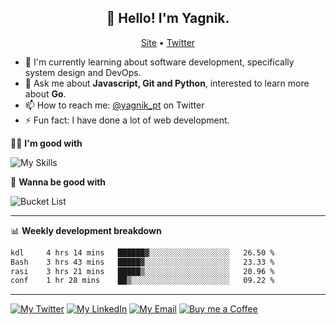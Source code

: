 <h2 align="center">👋 Hello! I'm Yagnik.</h2>
<p align="center">
  <a href="https://yagnik.me">Site</a> •
  <a href="https://x.com/yagnik_pt">Twitter</a>
</p>


- 🔭 I'm currently learning about software development, specifically system design and DevOps.
- 💬 Ask me about **Javascript, Git and Python**, interested to learn more about **Go**.
- 📫 How to reach me: [@yagnik_pt](https://x.com/yagnik_pt) on Twitter
- ⚡ Fun fact: I have done a lot of web development.

🥷🏼 **I'm good with**

![My Skills](https://skillicons.dev/icons?i=go,ts,react,next,svelte,tailwind,astro,vite,nodejs,bun,postgres,git,python,fastapi,redis,supabase&perline=8)

📌 **Wanna be good with**

![Bucket List](https://skillicons.dev/icons?i=linux,aws,azure,docker,rabbitmq,mongodb,cassandra,vim&perline=8)

-------
📊 **Weekly development breakdown**
<!--START_SECTION:waka-->

```txt
kdl     4 hrs 14 mins   ██████▓░░░░░░░░░░░░░░░░░░   26.50 %
Bash    3 hrs 43 mins   █████▓░░░░░░░░░░░░░░░░░░░   23.33 %
rasi    3 hrs 21 mins   █████▒░░░░░░░░░░░░░░░░░░░   20.96 %
conf    1 hr 28 mins    ██▒░░░░░░░░░░░░░░░░░░░░░░   09.22 %
```

<!--END_SECTION:waka-->
-------

[![My Twitter](https://img.shields.io/badge/yagnik__pt-000?style=for-the-badge&logo=x&logoColor=white)](https://twitter.com/yagnik_pt)
[![My LinkedIn](https://img.shields.io/badge/yagnikpt-0A66C2?style=for-the-badge&logo=linkedin&logoColor=white)](https://linkedin.com/in/yagnikpt)
[![My Email](https://img.shields.io/badge/yagnik.pt@gmail.com-dc2626?logo=gmail&style=for-the-badge&logoColor=white)](mailto:yagnik.pt@gmail.com)
[![Buy me a Coffee](https://img.shields.io/badge/buy_me_a_coffee-FFDD00?style=for-the-badge&logo=buymeacoffee&logoColor=black)](https://buymeacoffee.com/yagnik)
